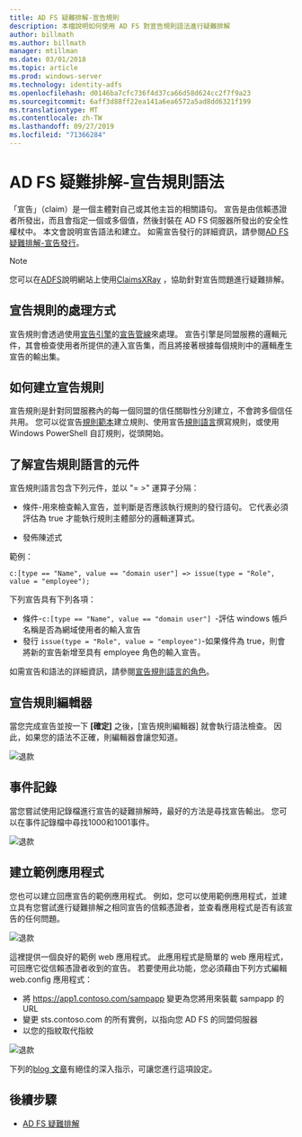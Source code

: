 ```yaml
---
title: AD FS 疑難排解-宣告規則
description: 本檔說明如何使用 AD FS 對宣告規則語法進行疑難排解
author: billmath
ms.author: billmath
manager: mtillman
ms.date: 03/01/2018
ms.topic: article
ms.prod: windows-server
ms.technology: identity-adfs
ms.openlocfilehash: d0146ba7cfc736f4d37ca66d58d624cc2f7f9a23
ms.sourcegitcommit: 6aff3d88ff22ea141a6ea6572a5ad8dd6321f199
ms.translationtype: MT
ms.contentlocale: zh-TW
ms.lasthandoff: 09/27/2019
ms.locfileid: "71366284"
---
```

# <a name="ad-fs-troubleshooting---claims-rules-syntax"></a>AD FS 疑難排解-宣告規則語法
「宣告」（claim）是一個主體對自己或其他主旨的相關語句。  宣告是由信賴憑證者所發出，而且會指定一個或多個值，然後封裝在 AD FS 伺服器所發出的安全性權杖中。  本文會說明宣告語法和建立。  如需宣告發行的詳細資訊，請參閱[AD FS 疑難排解-宣告發行](ad-fs-tshoot-claims-issuance.md)。

>[!NOTE]  
>您可以在[ADFS](https://adfshelp.microsoft.com)說明網站上使用[ClaimsXRay](https://adfshelp.microsoft.com/ClaimsXray/TokenRequest) ，協助針對宣告問題進行疑難排解。   

## <a name="how-claim-rules-are-processed"></a>宣告規則的處理方式
宣告規則會透過使用[宣告引擎](../../ad-fs/technical-reference/The-Role-of-the-Claims-Engine.md)的[宣告管線](../../ad-fs/technical-reference/The-Role-of-the-Claims-Pipeline.md)來處理。 宣告引擎是同盟服務的邏輯元件，其會檢查使用者所提供的連入宣告集，而且將接著根據每個規則中的邏輯產生宣告的輸出集。

## <a name="how-to-create-a-claim-rule"></a>如何建立宣告規則
宣告規則是針對同盟服務內的每一個同盟的信任關聯性分別建立，不會跨多個信任共用。 您可以從宣告[規則範本](../../ad-fs/technical-reference/determine-the-type-of-claim-rule-template-to-use.md)建立規則、使用宣告[規則語言](../../ad-fs/technical-reference/when-to-use-a-custom-claim-rule.md)撰寫規則，或使用 Windows PowerShell 自訂規則，從頭開始。

## <a name="understanding-the-components-of-the-claim-rule-language"></a>了解宣告規則語言的元件
宣告規則語言包含下列元件，並以 "= >" 運算子分隔：

- 條件-用來檢查輸入宣告，並判斷是否應該執行規則的發行語句。  它代表必須評估為 true 才能執行規則主體部分的邏輯運算式。

- 發佈陳述式

範例：

```c:[type == "Name", value == "domain user"] => issue(type = "Role", value = "employee");``` 

下列宣告具有下列各項：
- 條件-`c:[type == "Name", value == "domain user"] `-評估 windows 帳戶名稱是否為網域使用者的輸入宣告
- 發行 `issue(type = "Role", value = "employee")`-如果條件為 true，則會將新的宣告新增至具有 employee 角色的輸入宣告。

如需宣告和語法的詳細資訊，請參閱[宣告規則語言的角色](../../ad-fs/technical-reference/the-role-of-the-claim-rule-language.md)。

## <a name="claims-rule-editor"></a>宣告規則編輯器
當您完成宣告並按一下 **[確定]** 之後，[宣告規則編輯器] 就會執行語法檢查。  因此，如果您的語法不正確，則編輯器會讓您知道。

![退款](media/ad-fs-tshoot-claims/claims1.png)

## <a name="event-logs"></a>事件記錄
當您嘗試使用記錄檔進行宣告的疑難排解時，最好的方法是尋找宣告輸出。  您可以在事件記錄檔中尋找1000和1001事件。

![退款](media/ad-fs-tshoot-claims/claims2.png)

## <a name="creating-a-sample-application"></a>建立範例應用程式
您也可以建立回應宣告的範例應用程式。  例如，您可以使用範例應用程式，並建立具有您嘗試進行疑難排解之相同宣告的信賴憑證者，並查看應用程式是否有該宣告的任何問題。

![退款](media/ad-fs-tshoot-claims/claim4.png)

這裡提供一個良好的範例 web 應用程式。  此應用程式是簡單的 web 應用程式，可回應它從信賴憑證者收到的宣告。  若要使用此功能，您必須藉由下列方式編輯 web.config 應用程式：
- 將 https://app1.contoso.com/sampapp 變更為您將用來裝載 sampapp 的 URL
- 變更 sts.contoso.com 的所有實例，以指向您 AD FS 的同盟伺服器
- 以您的指紋取代指紋

![退款](media/ad-fs-tshoot-claims/claims3.png)

下列的[blog 文章](https://blogs.technet.microsoft.com/tangent_thoughts/2015/02/20/install-and-configure-a-simple-net-4-5-sample-federated-application-samapp/)有絕佳的深入指示，可讓您進行這項設定。

## <a name="next-steps"></a>後續步驟

- [AD FS 疑難排解](ad-fs-tshoot-overview.md)